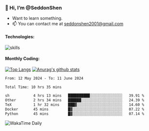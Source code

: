 ### 👋 Hi, I’m @SeddonShen
- Want to learn something.
- 📫 You can contact me at seddonshen2001@gmail.com

#### Technologies:

![skills](https://skillicons.dev/icons?i=scala,js,html,css,bootstrap,jquery,c,cpp,cloudflare,django,docker,flask,git,github,githubactions,linux,latex,mysql,nodejs,ps,php,pr,py,raspberrypi,redis,unreal,v,vscode,vue,bash)

#### Monthly Coding:
[![Top Langs](https://github-readme-stats.vercel.app/api/top-langs?username=seddonshen&show_icons=true&locale=en&layout=compact&hide=html&langs_count=8)](https://github.com/SeddonShen/)
[![Anurag's github stats](https://github-readme-stats.vercel.app/api?username=SeddonShen&count_private=true&show_icons=true)](https://github.com/anuraghazra/github-readme-stats)
<!--START_SECTION:waka-->

```txt
From: 12 May 2024 - To: 11 June 2024

Total Time: 10 hrs 35 mins

sh           4 hrs 13 mins   ██████████░░░░░░░░░░░░░░░   39.91 %
Other        2 hrs 34 mins   ██████░░░░░░░░░░░░░░░░░░░   24.39 %
TeX          1 hr 32 mins    ███▓░░░░░░░░░░░░░░░░░░░░░   14.60 %
Docker       45 mins         █▓░░░░░░░░░░░░░░░░░░░░░░░   07.22 %
Python       45 mins         █▓░░░░░░░░░░░░░░░░░░░░░░░   07.14 %
```

<!--END_SECTION:waka-->

![WakaTime Daily](https://wakatime.com/share/@seddon2001/61a7e342-5f12-4fea-bf92-1fac161e97d6.svg)
<!---
SeddonShen/SeddonShen is a ✨ special ✨ repository because its `README.md` (this file) appears on your GitHub profile.
You can click the Preview link to take a look at your changes.
--->
